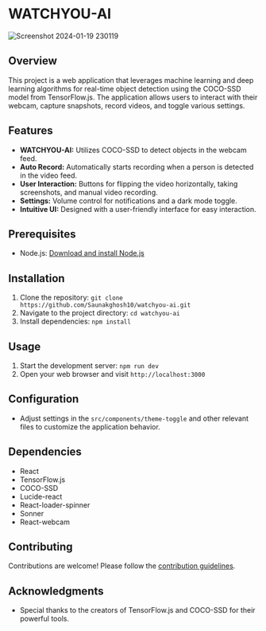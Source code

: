 # WATCHYOU-AI

![Screenshot 2024-01-19 230119](https://github.com/Saunakghosh10/watchyou-ai/assets/76943154/ccdb85e1-6540-4a21-b561-3e76c1efb6af)

## Overview

This project is a web application that leverages machine learning and deep learning algorithms for real-time object detection using the COCO-SSD model from TensorFlow.js. The application allows users to interact with their webcam, capture snapshots, record videos, and toggle various settings.

## Features

- **WATCHYOU-AI:** Utilizes COCO-SSD to detect objects in the webcam feed.
- **Auto Record:** Automatically starts recording when a person is detected in the video feed.
- **User Interaction:** Buttons for flipping the video horizontally, taking screenshots, and manual video recording.
- **Settings:** Volume control for notifications and a dark mode toggle.
- **Intuitive UI:** Designed with a user-friendly interface for easy interaction.

## Prerequisites

- Node.js: [Download and install Node.js](https://nodejs.org/)

## Installation

1. Clone the repository: `git clone https://github.com/Saunakghosh10/watchyou-ai.git`
2. Navigate to the project directory: `cd watchyou-ai`
3. Install dependencies: `npm install`

## Usage

1. Start the development server: `npm run dev`
2. Open your web browser and visit `http://localhost:3000`

## Configuration

- Adjust settings in the `src/components/theme-toggle` and other relevant files to customize the application behavior.

## Dependencies

- React
- TensorFlow.js
- COCO-SSD
- Lucide-react
- React-loader-spinner
- Sonner
- React-webcam

## Contributing

Contributions are welcome! Please follow the [contribution guidelines](CONTRIBUTING.md).

## Acknowledgments

- Special thanks to the creators of TensorFlow.js and COCO-SSD for their powerful tools.

